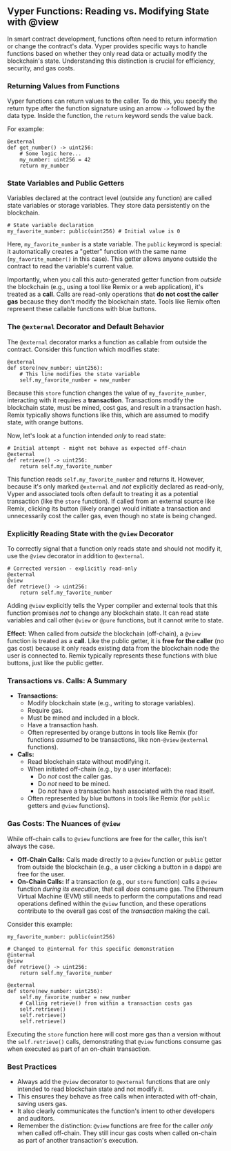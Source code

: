 ## Vyper Functions: Reading vs. Modifying State with @view

In smart contract development, functions often need to return information or change the contract's data. Vyper provides specific ways to handle functions based on whether they only read data or actually modify the blockchain's state. Understanding this distinction is crucial for efficiency, security, and gas costs.

### Returning Values from Functions

Vyper functions can return values to the caller. To do this, you specify the return type after the function signature using an arrow `->` followed by the data type. Inside the function, the `return` keyword sends the value back.

For example:
```vyper
@external
def get_number() -> uint256:
    # Some logic here...
    my_number: uint256 = 42
    return my_number
```

### State Variables and Public Getters

Variables declared at the contract level (outside any function) are called state variables or storage variables. They store data persistently on the blockchain.

```vyper
# State variable declaration
my_favorite_number: public(uint256) # Initial value is 0
```

Here, `my_favorite_number` is a state variable. The `public` keyword is special: it automatically creates a "getter" function with the same name (`my_favorite_number()` in this case). This getter allows anyone outside the contract to read the variable's current value.

Importantly, when you call this auto-generated getter function from *outside* the blockchain (e.g., using a tool like Remix or a web application), it's treated as a **call**. Calls are read-only operations that **do not cost the caller gas** because they don't modify the blockchain state. Tools like Remix often represent these callable functions with blue buttons.

### The `@external` Decorator and Default Behavior

The `@external` decorator marks a function as callable from outside the contract. Consider this function which modifies state:

```vyper
@external
def store(new_number: uint256):
    # This line modifies the state variable
    self.my_favorite_number = new_number
```

Because this `store` function changes the value of `my_favorite_number`, interacting with it requires a **transaction**. Transactions modify the blockchain state, must be mined, cost gas, and result in a transaction hash. Remix typically shows functions like this, which are assumed to modify state, with orange buttons.

Now, let's look at a function intended *only* to read state:

```vyper
# Initial attempt - might not behave as expected off-chain
@external
def retrieve() -> uint256:
    return self.my_favorite_number
```

This function reads `self.my_favorite_number` and returns it. However, because it's only marked `@external` and *not* explicitly declared as read-only, Vyper and associated tools often default to treating it as a potential transaction (like the `store` function). If called from an external source like Remix, clicking its button (likely orange) would initiate a transaction and unnecessarily cost the caller gas, even though no state is being changed.

### Explicitly Reading State with the `@view` Decorator

To correctly signal that a function only reads state and should not modify it, use the `@view` decorator in addition to `@external`.

```vyper
# Corrected version - explicitly read-only
@external
@view
def retrieve() -> uint256:
    return self.my_favorite_number
```

Adding `@view` explicitly tells the Vyper compiler and external tools that this function promises *not* to change any blockchain state. It can read state variables and call other `@view` or `@pure` functions, but it cannot write to state.

**Effect:** When called from *outside* the blockchain (off-chain), a `@view` function is treated as a **call**. Like the public getter, it is **free for the caller** (no gas cost) because it only reads existing data from the blockchain node the user is connected to. Remix typically represents these functions with blue buttons, just like the public getter.

### Transactions vs. Calls: A Summary

*   **Transactions:**
    *   Modify blockchain state (e.g., writing to storage variables).
    *   Require gas.
    *   Must be mined and included in a block.
    *   Have a transaction hash.
    *   Often represented by orange buttons in tools like Remix (for functions *assumed* to be transactions, like non-`@view` `@external` functions).
*   **Calls:**
    *   Read blockchain state without modifying it.
    *   When initiated off-chain (e.g., by a user interface):
        *   Do *not* cost the caller gas.
        *   Do *not* need to be mined.
        *   Do *not* have a transaction hash associated with the read itself.
    *   Often represented by blue buttons in tools like Remix (for `public` getters and `@view` functions).

### Gas Costs: The Nuances of `@view`

While off-chain calls to `@view` functions are free for the caller, this isn't always the case.

*   **Off-Chain Calls:** Calls made directly to a `@view` function or `public` getter from outside the blockchain (e.g., a user clicking a button in a dapp) are free for the user.
*   **On-Chain Calls:** If a transaction (e.g., our `store` function) calls a `@view` function *during its execution*, that call *does* consume gas. The Ethereum Virtual Machine (EVM) still needs to perform the computations and read operations defined within the `@view` function, and these operations contribute to the overall gas cost of the *transaction* making the call.

Consider this example:
```vyper
my_favorite_number: public(uint256)

# Changed to @internal for this specific demonstration
@internal
@view
def retrieve() -> uint256:
    return self.my_favorite_number

@external
def store(new_number: uint256):
    self.my_favorite_number = new_number
    # Calling retrieve() from within a transaction costs gas
    self.retrieve()
    self.retrieve()
    self.retrieve()
```
Executing the `store` function here will cost more gas than a version without the `self.retrieve()` calls, demonstrating that `@view` functions consume gas when executed as part of an on-chain transaction.

### Best Practices

*   Always add the `@view` decorator to `@external` functions that are only intended to read blockchain state and not modify it.
*   This ensures they behave as free calls when interacted with off-chain, saving users gas.
*   It also clearly communicates the function's intent to other developers and auditors.
*   Remember the distinction: `@view` functions are free for the caller *only* when called off-chain. They still incur gas costs when called on-chain as part of another transaction's execution.